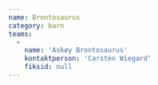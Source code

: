 ```yaml
---
name: Brontosaurus
category: barn
teams:
  -
    name: 'Askøy Brontosaurus'
    kontaktperson: 'Carsten Wiegard'
    fiksid: null
---
```

